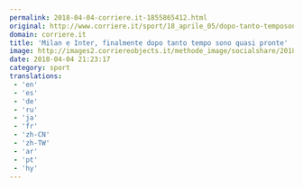 ```yaml
---
permalink: 2018-04-04-corriere.it-1855865412.html
original: http://www.corriere.it/sport/18_aprile_05/dopo-tanto-temposono-quasi-pronte-f842c636-3846-11e8-8e5f-085098492e12.shtml
domain: corriere.it
title: 'Milan e Inter, finalmente dopo tanto tempo sono quasi pronte'
image: http://images2.corriereobjects.it/methode_image/socialshare/2018/04/05/c8c5c010-3847-11e8-8e5f-085098492e12.jpg
date: 2018-04-04 21:23:17
category: sport
translations: 
 - 'en'
 - 'es'
 - 'de'
 - 'ru'
 - 'ja'
 - 'fr'
 - 'zh-CN'
 - 'zh-TW'
 - 'ar'
 - 'pt'
 - 'hy'
---
```


